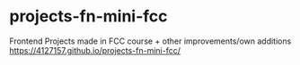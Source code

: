 # projects-fn-mini-fcc
Frontend Projects made in FCC course + other improvements/own additions\
https://4127157.github.io/projects-fn-mini-fcc/
